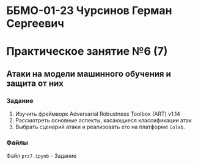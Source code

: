 # ББМО-01-23 Чурсинов Герман Сергеевич
# Практическое занятие №6 (7)
## **Атаки на модели машинного обучения и защита от них**
### Задание
1. Изучить фреймворк Adversarial Robustness Toolbox (ART) v1.14
2. Рассмотреть основные аспекты, касающиеся классификации атак
3. Выбрать сценарий атаки и реализовать его на платформе `Colab`.
### Файлы
Файл `prz7.ipynb` - Задание